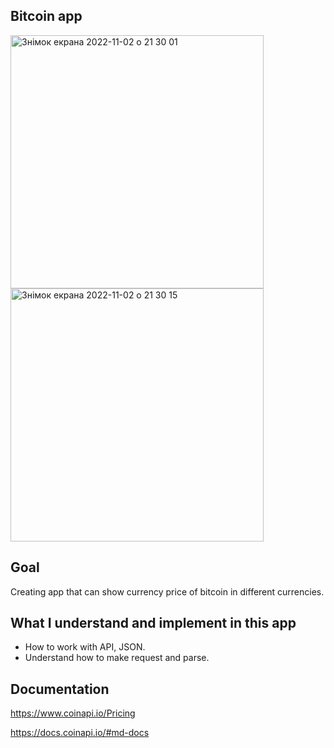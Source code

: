 ## Bitcoin app

<img width="405" alt="Знімок екрана 2022-11-02 о 21 30 01" src="https://user-images.githubusercontent.com/109367230/199596276-d44709e8-9b39-4be5-a84b-8e94bfd28117.png">
<img width="405" alt="Знімок екрана 2022-11-02 о 21 30 15" src="https://user-images.githubusercontent.com/109367230/199596321-24a5f9c1-27ab-4d9a-9625-a06293b41488.png">


## Goal
Creating app that can show currency price of bitcoin in different currencies.

## What I understand and implement in this app

* How to work with API, JSON.
* Understand how to make request and parse.

## Documentation 

https://www.coinapi.io/Pricing

https://docs.coinapi.io/#md-docs


   
